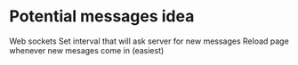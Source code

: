 # Potential messages idea
Web sockets
Set interval that will ask server for new messages
Reload page whenever new mesages come in (easiest)